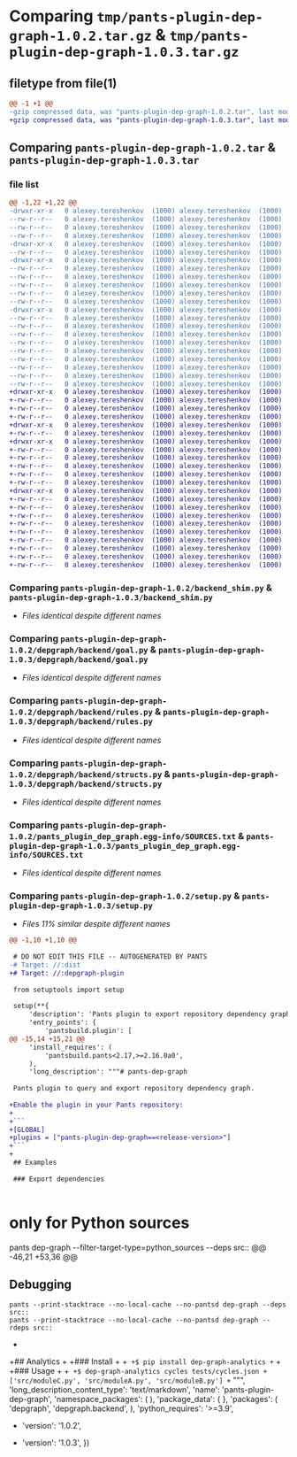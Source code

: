 # Comparing `tmp/pants-plugin-dep-graph-1.0.2.tar.gz` & `tmp/pants-plugin-dep-graph-1.0.3.tar.gz`

## filetype from file(1)

```diff
@@ -1 +1 @@
-gzip compressed data, was "pants-plugin-dep-graph-1.0.2.tar", last modified: Sat Jun 24 14:52:26 2023, max compression
+gzip compressed data, was "pants-plugin-dep-graph-1.0.3.tar", last modified: Mon Jul  3 15:20:22 2023, max compression
```

## Comparing `pants-plugin-dep-graph-1.0.2.tar` & `pants-plugin-dep-graph-1.0.3.tar`

### file list

```diff
@@ -1,22 +1,22 @@
-drwxr-xr-x   0 alexey.tereshenkov  (1000) alexey.tereshenkov  (1000)        0 2023-06-24 14:52:26.953881 pants-plugin-dep-graph-1.0.2/
--rw-r--r--   0 alexey.tereshenkov  (1000) alexey.tereshenkov  (1000)       12 2023-06-24 14:52:26.000000 pants-plugin-dep-graph-1.0.2/MANIFEST.in
--rw-r--r--   0 alexey.tereshenkov  (1000) alexey.tereshenkov  (1000)      945 2023-06-24 14:52:26.953881 pants-plugin-dep-graph-1.0.2/PKG-INFO
--rw-r--r--   0 alexey.tereshenkov  (1000) alexey.tereshenkov  (1000)      749 2023-06-24 14:52:26.000000 pants-plugin-dep-graph-1.0.2/backend_shim.py
-drwxr-xr-x   0 alexey.tereshenkov  (1000) alexey.tereshenkov  (1000)        0 2023-06-24 14:52:26.952881 pants-plugin-dep-graph-1.0.2/depgraph/
--rw-r--r--   0 alexey.tereshenkov  (1000) alexey.tereshenkov  (1000)        0 2023-06-24 14:52:26.000000 pants-plugin-dep-graph-1.0.2/depgraph/__init__.py
-drwxr-xr-x   0 alexey.tereshenkov  (1000) alexey.tereshenkov  (1000)        0 2023-06-24 14:52:26.952881 pants-plugin-dep-graph-1.0.2/depgraph/backend/
--rw-r--r--   0 alexey.tereshenkov  (1000) alexey.tereshenkov  (1000)        0 2023-06-24 14:52:26.000000 pants-plugin-dep-graph-1.0.2/depgraph/backend/__init__.py
--rw-r--r--   0 alexey.tereshenkov  (1000) alexey.tereshenkov  (1000)     2016 2023-06-24 14:52:26.000000 pants-plugin-dep-graph-1.0.2/depgraph/backend/goal.py
--rw-r--r--   0 alexey.tereshenkov  (1000) alexey.tereshenkov  (1000)     4356 2023-06-24 14:52:26.000000 pants-plugin-dep-graph-1.0.2/depgraph/backend/rules.py
--rw-r--r--   0 alexey.tereshenkov  (1000) alexey.tereshenkov  (1000)      633 2023-06-24 14:52:26.000000 pants-plugin-dep-graph-1.0.2/depgraph/backend/structs.py
--rw-r--r--   0 alexey.tereshenkov  (1000) alexey.tereshenkov  (1000)      231 2023-06-24 14:52:26.000000 pants-plugin-dep-graph-1.0.2/depgraph/register.py
-drwxr-xr-x   0 alexey.tereshenkov  (1000) alexey.tereshenkov  (1000)        0 2023-06-24 14:52:26.952881 pants-plugin-dep-graph-1.0.2/pants_plugin_dep_graph.egg-info/
--rw-r--r--   0 alexey.tereshenkov  (1000) alexey.tereshenkov  (1000)      945 2023-06-24 14:52:26.000000 pants-plugin-dep-graph-1.0.2/pants_plugin_dep_graph.egg-info/PKG-INFO
--rw-r--r--   0 alexey.tereshenkov  (1000) alexey.tereshenkov  (1000)      519 2023-06-24 14:52:26.000000 pants-plugin-dep-graph-1.0.2/pants_plugin_dep_graph.egg-info/SOURCES.txt
--rw-r--r--   0 alexey.tereshenkov  (1000) alexey.tereshenkov  (1000)        1 2023-06-24 14:52:26.000000 pants-plugin-dep-graph-1.0.2/pants_plugin_dep_graph.egg-info/dependency_links.txt
--rw-r--r--   0 alexey.tereshenkov  (1000) alexey.tereshenkov  (1000)       98 2023-06-24 14:52:26.000000 pants-plugin-dep-graph-1.0.2/pants_plugin_dep_graph.egg-info/entry_points.txt
--rw-r--r--   0 alexey.tereshenkov  (1000) alexey.tereshenkov  (1000)        1 2023-06-24 14:52:26.000000 pants-plugin-dep-graph-1.0.2/pants_plugin_dep_graph.egg-info/namespace_packages.txt
--rw-r--r--   0 alexey.tereshenkov  (1000) alexey.tereshenkov  (1000)       33 2023-06-24 14:52:26.000000 pants-plugin-dep-graph-1.0.2/pants_plugin_dep_graph.egg-info/requires.txt
--rw-r--r--   0 alexey.tereshenkov  (1000) alexey.tereshenkov  (1000)        9 2023-06-24 14:52:26.000000 pants-plugin-dep-graph-1.0.2/pants_plugin_dep_graph.egg-info/top_level.txt
--rw-r--r--   0 alexey.tereshenkov  (1000) alexey.tereshenkov  (1000)       38 2023-06-24 14:52:26.953881 pants-plugin-dep-graph-1.0.2/setup.cfg
--rw-r--r--   0 alexey.tereshenkov  (1000) alexey.tereshenkov  (1000)     1514 2023-06-24 14:52:26.000000 pants-plugin-dep-graph-1.0.2/setup.py
+drwxr-xr-x   0 alexey.tereshenkov  (1000) alexey.tereshenkov  (1000)        0 2023-07-03 15:20:22.880759 pants-plugin-dep-graph-1.0.3/
+-rw-r--r--   0 alexey.tereshenkov  (1000) alexey.tereshenkov  (1000)       12 2023-07-03 15:20:22.000000 pants-plugin-dep-graph-1.0.3/MANIFEST.in
+-rw-r--r--   0 alexey.tereshenkov  (1000) alexey.tereshenkov  (1000)     1256 2023-07-03 15:20:22.880759 pants-plugin-dep-graph-1.0.3/PKG-INFO
+-rw-r--r--   0 alexey.tereshenkov  (1000) alexey.tereshenkov  (1000)      749 2023-07-03 15:20:22.000000 pants-plugin-dep-graph-1.0.3/backend_shim.py
+drwxr-xr-x   0 alexey.tereshenkov  (1000) alexey.tereshenkov  (1000)        0 2023-07-03 15:20:22.880759 pants-plugin-dep-graph-1.0.3/depgraph/
+-rw-r--r--   0 alexey.tereshenkov  (1000) alexey.tereshenkov  (1000)        0 2023-07-03 15:20:22.000000 pants-plugin-dep-graph-1.0.3/depgraph/__init__.py
+drwxr-xr-x   0 alexey.tereshenkov  (1000) alexey.tereshenkov  (1000)        0 2023-07-03 15:20:22.880759 pants-plugin-dep-graph-1.0.3/depgraph/backend/
+-rw-r--r--   0 alexey.tereshenkov  (1000) alexey.tereshenkov  (1000)        0 2023-07-03 15:20:22.000000 pants-plugin-dep-graph-1.0.3/depgraph/backend/__init__.py
+-rw-r--r--   0 alexey.tereshenkov  (1000) alexey.tereshenkov  (1000)     2016 2023-07-03 15:20:22.000000 pants-plugin-dep-graph-1.0.3/depgraph/backend/goal.py
+-rw-r--r--   0 alexey.tereshenkov  (1000) alexey.tereshenkov  (1000)     4356 2023-07-03 15:20:22.000000 pants-plugin-dep-graph-1.0.3/depgraph/backend/rules.py
+-rw-r--r--   0 alexey.tereshenkov  (1000) alexey.tereshenkov  (1000)      633 2023-07-03 15:20:22.000000 pants-plugin-dep-graph-1.0.3/depgraph/backend/structs.py
+-rw-r--r--   0 alexey.tereshenkov  (1000) alexey.tereshenkov  (1000)      231 2023-07-03 15:20:22.000000 pants-plugin-dep-graph-1.0.3/depgraph/register.py
+drwxr-xr-x   0 alexey.tereshenkov  (1000) alexey.tereshenkov  (1000)        0 2023-07-03 15:20:22.880759 pants-plugin-dep-graph-1.0.3/pants_plugin_dep_graph.egg-info/
+-rw-r--r--   0 alexey.tereshenkov  (1000) alexey.tereshenkov  (1000)     1256 2023-07-03 15:20:22.000000 pants-plugin-dep-graph-1.0.3/pants_plugin_dep_graph.egg-info/PKG-INFO
+-rw-r--r--   0 alexey.tereshenkov  (1000) alexey.tereshenkov  (1000)      519 2023-07-03 15:20:22.000000 pants-plugin-dep-graph-1.0.3/pants_plugin_dep_graph.egg-info/SOURCES.txt
+-rw-r--r--   0 alexey.tereshenkov  (1000) alexey.tereshenkov  (1000)        1 2023-07-03 15:20:22.000000 pants-plugin-dep-graph-1.0.3/pants_plugin_dep_graph.egg-info/dependency_links.txt
+-rw-r--r--   0 alexey.tereshenkov  (1000) alexey.tereshenkov  (1000)       98 2023-07-03 15:20:22.000000 pants-plugin-dep-graph-1.0.3/pants_plugin_dep_graph.egg-info/entry_points.txt
+-rw-r--r--   0 alexey.tereshenkov  (1000) alexey.tereshenkov  (1000)        1 2023-07-03 15:20:22.000000 pants-plugin-dep-graph-1.0.3/pants_plugin_dep_graph.egg-info/namespace_packages.txt
+-rw-r--r--   0 alexey.tereshenkov  (1000) alexey.tereshenkov  (1000)       33 2023-07-03 15:20:22.000000 pants-plugin-dep-graph-1.0.3/pants_plugin_dep_graph.egg-info/requires.txt
+-rw-r--r--   0 alexey.tereshenkov  (1000) alexey.tereshenkov  (1000)        9 2023-07-03 15:20:22.000000 pants-plugin-dep-graph-1.0.3/pants_plugin_dep_graph.egg-info/top_level.txt
+-rw-r--r--   0 alexey.tereshenkov  (1000) alexey.tereshenkov  (1000)       38 2023-07-03 15:20:22.880759 pants-plugin-dep-graph-1.0.3/setup.cfg
+-rw-r--r--   0 alexey.tereshenkov  (1000) alexey.tereshenkov  (1000)     1836 2023-07-03 15:20:22.000000 pants-plugin-dep-graph-1.0.3/setup.py
```

### Comparing `pants-plugin-dep-graph-1.0.2/backend_shim.py` & `pants-plugin-dep-graph-1.0.3/backend_shim.py`

 * *Files identical despite different names*

### Comparing `pants-plugin-dep-graph-1.0.2/depgraph/backend/goal.py` & `pants-plugin-dep-graph-1.0.3/depgraph/backend/goal.py`

 * *Files identical despite different names*

### Comparing `pants-plugin-dep-graph-1.0.2/depgraph/backend/rules.py` & `pants-plugin-dep-graph-1.0.3/depgraph/backend/rules.py`

 * *Files identical despite different names*

### Comparing `pants-plugin-dep-graph-1.0.2/depgraph/backend/structs.py` & `pants-plugin-dep-graph-1.0.3/depgraph/backend/structs.py`

 * *Files identical despite different names*

### Comparing `pants-plugin-dep-graph-1.0.2/pants_plugin_dep_graph.egg-info/SOURCES.txt` & `pants-plugin-dep-graph-1.0.3/pants_plugin_dep_graph.egg-info/SOURCES.txt`

 * *Files identical despite different names*

### Comparing `pants-plugin-dep-graph-1.0.2/setup.py` & `pants-plugin-dep-graph-1.0.3/setup.py`

 * *Files 11% similar despite different names*

```diff
@@ -1,10 +1,10 @@
 
 # DO NOT EDIT THIS FILE -- AUTOGENERATED BY PANTS
-# Target: //:dist
+# Target: //:depgraph-plugin
 
 from setuptools import setup
 
 setup(**{
     'description': 'Pants plugin to export repository dependency graph.',
     'entry_points': {
         'pantsbuild.plugin': [
@@ -15,14 +15,21 @@
     'install_requires': (
         'pantsbuild.pants<2.17,>=2.16.0a0',
     ),
     'long_description': """# pants-dep-graph
 
 Pants plugin to query and export repository dependency graph. 
 
+Enable the plugin in your Pants repository:
+
+```
+[GLOBAL]
+plugins = ["pants-plugin-dep-graph==<release-version>"]
+```
+
 ## Examples
 
 ### Export dependencies 
 
 ```
 # only for Python sources
 pants dep-graph --filter-target-type=python_sources --deps src::
@@ -46,21 +53,36 @@
 
 ## Debugging
 
 ```
 pants --print-stacktrace --no-local-cache --no-pantsd dep-graph --deps src::
 pants --print-stacktrace --no-local-cache --no-pantsd dep-graph --rdeps src::
 ```
+
+## Analytics
+
+### Install
+
+```
+$ pip install dep-graph-analytics
+```
+
+### Usage
+
+```
+$ dep-graph-analytics cycles tests/cycles.json
+['src/moduleC.py', 'src/moduleA.py', 'src/moduleB.py']
+```
 """,
     'long_description_content_type': 'text/markdown',
     'name': 'pants-plugin-dep-graph',
     'namespace_packages': (
     ),
     'package_data': {
     },
     'packages': (
         'depgraph',
         'depgraph.backend',
     ),
     'python_requires': '>=3.9',
-    'version': '1.0.2',
+    'version': '1.0.3',
 })
```

